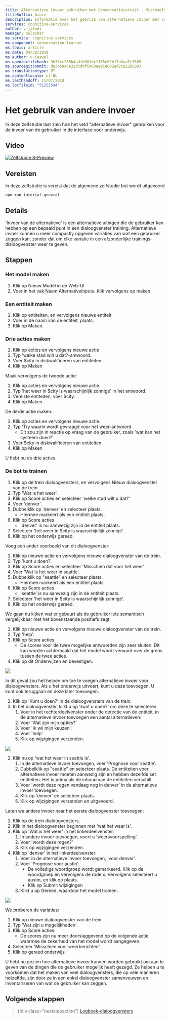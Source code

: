 ```yaml
---
title: Alternatieve invoer gebruiken met Conversatiecursist - Microsoft Cognitive Services | Microsoft Docs
titleSuffix: Azure
description: Informatie over het gebruik van alternatieve invoer met Conversatiecursist.
services: cognitive-services
author: v-jaswel
manager: nolachar
ms.service: cognitive-services
ms.component: conversation-learner
ms.topic: article
ms.date: 04/30/2018
ms.author: v-jaswel
ms.openlocfilehash: 3b38cc265b4adfb301dc1165e02b17a8aa7c9589
ms.sourcegitcommit: da3459aca32dcdbf6a63ae9186d2ad2ca2295893
ms.translationtype: MT
ms.contentlocale: nl-NL
ms.lasthandoff: 11/07/2018
ms.locfileid: "51252544"
---
```

# <a name="how-to-use-alternative-inputs"></a>Het gebruik van andere invoer

In deze zelfstudie laat zien hoe het veld "alternatieve invoer" gebruiken voor de invoer van de gebruiker in de interface voor onderwijs.

## <a name="video"></a>Video

[![Zelfstudie 8-Preview](https://aka.ms/cl-tutorial-08-preview)](https://aka.ms/blis-tutorial-08)

## <a name="requirements"></a>Vereisten
In deze zelfstudie is vereist dat de algemene zelfstudie bot wordt uitgevoerd

    npm run tutorial-general

## <a name="details"></a>Details
'Invoer van de alternatieve' is een alternatieve uitingen die de gebruiker kan hebben op een bepaald punt in een dialoogvenster training. Alternatieve invoer kunnen u meer compactly opgeven variaties van wat een gebruiker zeggen kan, zonder dat om elke variatie in een afzonderlijke trainings-dialoogvenster weer te geven.

## <a name="steps"></a>Stappen

### <a name="create-the-model"></a>Het model maken

1. Klik op Nieuw Model in de Web-UI
2. Voer in het vak Naam AlternativeInputs. Klik vervolgens op maken.

### <a name="create-an-entity"></a>Een entiteit maken

1. Klik op entiteiten, en vervolgens nieuwe entiteit.
2. Voer in de naam van de entiteit, plaats.
3. Klik op Maken.

### <a name="create-three-actions"></a>Drie acties maken

1. Klik op acties en vervolgens nieuwe actie
2. Typ 'welke stad wilt u dat?-antwoord.
3. Voer $city in diskwalificeren van entiteiten.
3. Klik op Maken

Maak vervolgens de tweede actie:

1. Klik op acties en vervolgens nieuwe actie.
3. Typ 'het weer in $city is waarschijnlijk zonnige' in het antwoord.
4. Vereiste entiteiten, voer $city.
4. Klik op Maken.

De derde actie maken:

1. Klik op acties en vervolgens nieuwe actie.
3. Typ 'Try waarin wordt gevraagd voor het weer-antwoord.
    - Dit zou zijn in reactie op vraag van de gebruiker, zoals 'wat kan het systeem doen?'
4. Voer $city in diskwalificeren van entiteiten.
4. Klik op Maken

U hebt nu de drie acties.

### <a name="train-the-bot"></a>De bot te trainen

1. Klik op de trein dialoogvensters, en vervolgens Nieuw dialoogvenster van de trein.
2. Typ 'Wat is het weer'.
3. Klik op Score acties en selecteer 'welke stad wilt u dat?'
2. Voer 'denver'.
3. Dubbelklik op 'denver' en selecteer plaats.
    - Hiermee markeert als een entiteit plaats.
5. Klik op Score acties
    - 'denver' is nu aanwezig zijn in de entiteit plaats. 
6. Selecteer 'het weer in $city is waarschijnlijk zonnige'.
7. Klik op het onderwijs gereed.

Voeg een ander voorbeeld van dit dialoogvenster:

1. Klik op nieuwe actie en vervolgens nieuwe dialoogvenster van de trein.
2. Typ 'kunt u doen?'.
3. Klik op Score acties en selecteer 'Misschien dat voor het weer'
2. Voer 'Wat is het weer in seattle'.
3. Dubbelklik op "seattle" en selecteer plaats.
    - Hiermee markeert als een entiteit plaats.
5. Klik op Score acties
    - 'seattle' is nu aanwezig zijn in de entiteit plaats. 
6. Selecteer 'het weer in $city is waarschijnlijk zonnige'.
7. Klik op het onderwijs gereed.

We gaan nu kijken wat er gebeurt als de gebruiker iets semantisch vergelijkbaar met het bovenstaande positiefs zegt:

1. Klik op nieuwe actie en vervolgens nieuwe dialoogvenster van de trein.
2. Typ 'help'.
3. Klik op Score acties.
    - De scores voor de twee mogelijke antwoorden zijn zeer sluiten. Dit kan worden achterhaald dat het model wordt verward over de grens tussen de twee acties.
6. Klik op dit Onderwijzen en bevestigen.

![](../media/tutorial8_closescores.png)

In dit geval zou het helpen om toe te voegen alternatieve invoer voor dialoogvensters. Als u het onderwijs uitvoert, kunt u deze toevoegen. U kunt ook teruggaan en deze later toevoegen.

2. Klik op 'Kunt u doen?' in de dialoogvensters van de trein.
2. In het dialoogvenster, klikt u op 'kunt u doen?' om deze te selecteren.
    1. Voer in het rechterdeelvenster onder de detectie van de entiteit, in de alternatieve invoer toevoegen een aantal alternatieven:
    1. Voer 'Wat zijn mijn opties?'
    2. Voer 'Ik wil mijn keuzen'.
    3. Voer 'help'
    1. Klik op wijzigingen verzenden.


![](../media/tutorial8_helpalternates.png)

2. Klik nu op 'wat het weer in seattle is'.
    1. In de alternatieve invoer toevoegen, voer 'Prognose voor seattle'.
    2. Dubbelklik op "seattle" en selecteer plaats. De entiteiten voor alternatieve invoer moeten aanwezig zijn en hebben dezelfde set entiteiten. Het is prima als de inhoud van de entiteiten verschilt.
    3. Voer 'wordt deze regen vandaag nog in denver' in de alternatieve invoer toevoegen.
    4. Klik op 'denver' en selecteer plaats.
    5. Klik op wijzigingen verzenden en uitgevoerd.


Laten we andere invoer naar het eerste dialoogvenster toevoegen:

1. Klik op de trein dialoogvensters.
2. Klik in het dialoogvenster beginnen met 'wat het weer is'.
2. Klik op 'Wat is het weer' in het linkerdeelvenster:
    1. In andere invoer toevoegen, voert u 'weersvoorspelling'.
    2. Voer 'wordt deze regen?'
    3. Klik op wijzigingen verzenden.
4. Klik op 'denver' in het linkerdeelvenster:
    1. Voer in de alternatieve invoer toevoegen, 'voor denver'.
    2. Voer 'Prognose voor austin'.
        - De volledige woordgroep wordt gemarkeerd. Klik op de woordgroep en vervolgens de rode x. Vervolgens selecteert u austin, en klik op plaats.
        - Klik op Submit wijzigingen
    1. Klikt u op Gereed, waardoor het model trainen.

![](../media/tutorial8_altcities.png)

We proberen de variaties:

1. Klik op nieuwe dialoogvenster van de trein.
2. Typ 'Wat zijn u mogelijkheden'.
3. Klik op Score acties.
    - De scores zijn nu meer doorslaggevend op de volgende actie waarmee de zekerheid van het model wordt aangegeven.
2. Selecteer 'Misschien voor weerberichten'.
6. Klik op gereed onderwijs

U hebt nu gezien hoe alternatieve invoer kunnen worden gebruikt om aan te geven van de dingen die de gebruiker mogelijk heeft gezegd. Ze helpen u te voorkomen dat het maken van veel dialoogvensters, die op vele manieren hetzelfde, zijn door ze in een enkel dialoogvenster samenvouwen en inventariseren van wat de gebruiker kan zeggen.

## <a name="next-steps"></a>Volgende stappen

> [!div class="nextstepaction"]
> [Logboek-dialoogvensters](./9-log-dialogs.md)
